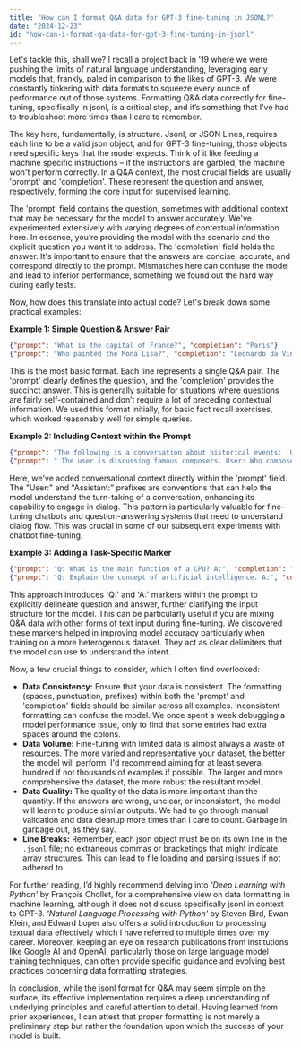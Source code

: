 ```yaml
---
title: "How can I format Q&A data for GPT-3 fine-tuning in JSONL?"
date: "2024-12-23"
id: "how-can-i-format-qa-data-for-gpt-3-fine-tuning-in-jsonl"
---
```


Let's tackle this, shall we? I recall a project back in '19 where we were pushing the limits of natural language understanding, leveraging early models that, frankly, paled in comparison to the likes of GPT-3. We were constantly tinkering with data formats to squeeze every ounce of performance out of those systems. Formatting Q&A data correctly for fine-tuning, specifically in jsonl, is a critical step, and it’s something that I've had to troubleshoot more times than I care to remember.

The key here, fundamentally, is structure. Jsonl, or JSON Lines, requires each line to be a valid json object, and for GPT-3 fine-tuning, those objects need specific keys that the model expects. Think of it like feeding a machine specific instructions – if the instructions are garbled, the machine won't perform correctly. In a Q&A context, the most crucial fields are usually 'prompt' and 'completion'. These represent the question and answer, respectively, forming the core input for supervised learning.

The 'prompt' field contains the question, sometimes with additional context that may be necessary for the model to answer accurately. We've experimented extensively with varying degrees of contextual information here. In essence, you’re providing the model with the scenario and the explicit question you want it to address. The 'completion' field holds the answer. It's important to ensure that the answers are concise, accurate, and correspond directly to the prompt. Mismatches here can confuse the model and lead to inferior performance, something we found out the hard way during early tests.

Now, how does this translate into actual code? Let's break down some practical examples:

**Example 1: Simple Question & Answer Pair**

```json
{"prompt": "What is the capital of France?", "completion": "Paris"}
{"prompt": "Who painted the Mona Lisa?", "completion": "Leonardo da Vinci"}
```

This is the most basic format. Each line represents a single Q&A pair. The 'prompt' clearly defines the question, and the 'completion' provides the succinct answer. This is generally suitable for situations where questions are fairly self-contained and don’t require a lot of preceding contextual information. We used this format initially, for basic fact recall exercises, which worked reasonably well for simple queries.

**Example 2: Including Context within the Prompt**

```json
{"prompt": "The following is a conversation about historical events:  User: Who was the first president of the United States? Assistant:", "completion": " George Washington"}
{"prompt": " The user is discussing famous composers. User: Who composed the Symphony No. 5? Assistant:", "completion": " Ludwig van Beethoven"}
```

Here, we've added conversational context directly within the 'prompt' field. The "User:" and "Assistant:" prefixes are conventions that can help the model understand the turn-taking of a conversation, enhancing its capability to engage in dialog. This pattern is particularly valuable for fine-tuning chatbots and question-answering systems that need to understand dialog flow. This was crucial in some of our subsequent experiments with chatbot fine-tuning.

**Example 3: Adding a Task-Specific Marker**

```json
{"prompt": "Q: What is the main function of a CPU? A:", "completion": "The CPU's main function is to execute instructions, manage data, and perform calculations."}
{"prompt": "Q: Explain the concept of artificial intelligence. A:", "completion": "Artificial intelligence refers to the simulation of human intelligence in machines."}
```

This approach introduces 'Q:' and 'A:' markers within the prompt to explicitly delineate question and answer, further clarifying the input structure for the model. This can be particularly useful if you are mixing Q&A data with other forms of text input during fine-tuning. We discovered these markers helped in improving model accuracy particularly when training on a more heterogenous dataset. They act as clear delimiters that the model can use to understand the intent.

Now, a few crucial things to consider, which I often find overlooked:

*   **Data Consistency:** Ensure that your data is consistent. The formatting (spaces, punctuation, prefixes) within both the 'prompt' and 'completion' fields should be similar across all examples. Inconsistent formatting can confuse the model. We once spent a week debugging a model performance issue, only to find that some entries had extra spaces around the colons.
*   **Data Volume:** Fine-tuning with limited data is almost always a waste of resources. The more varied and representative your dataset, the better the model will perform. I'd recommend aiming for at least several hundred if not thousands of examples if possible. The larger and more comprehensive the dataset, the more robust the resultant model.
*   **Data Quality:** The quality of the data is more important than the quantity. If the answers are wrong, unclear, or inconsistent, the model will learn to produce similar outputs. We had to go through manual validation and data cleanup more times than I care to count. Garbage in, garbage out, as they say.
*   **Line Breaks:** Remember, each json object must be on its own line in the `.jsonl` file; no extraneous commas or bracketings that might indicate array structures. This can lead to file loading and parsing issues if not adhered to.

For further reading, I’d highly recommend delving into *'Deep Learning with Python'* by François Chollet, for a comprehensive view on data formatting in machine learning, although it does not discuss specifically jsonl in context to GPT-3. *'Natural Language Processing with Python'* by Steven Bird, Ewan Klein, and Edward Loper also offers a solid introduction to processing textual data effectively which I have referred to multiple times over my career. Moreover, keeping an eye on research publications from institutions like Google AI and OpenAI, particularly those on large language model training techniques, can often provide specific guidance and evolving best practices concerning data formatting strategies.

In conclusion, while the jsonl format for Q&A may seem simple on the surface, its effective implementation requires a deep understanding of underlying principles and careful attention to detail. Having learned from prior experiences, I can attest that proper formatting is not merely a preliminary step but rather the foundation upon which the success of your model is built.
